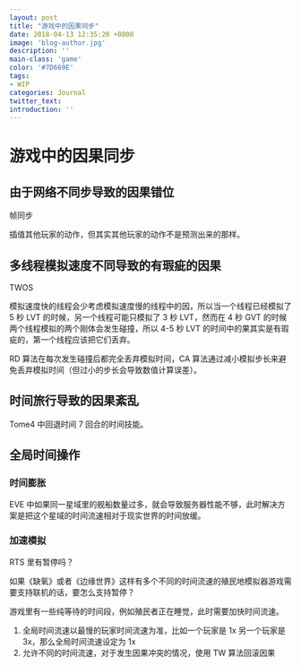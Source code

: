 ```yaml
---
layout: post
title: "游戏中的因果同步"
date: 2018-04-13 12:35:20 +0800
image: 'blog-author.jpg'
description: ''
main-class: 'game'
color: '#7D669E'
tags:
- WIP
categories: Journal
twitter_text:
introduction: ''
---
```

# 游戏中的因果同步

## 由于网络不同步导致的因果错位

帧同步

插值其他玩家的动作，但其实其他玩家的动作不是预测出来的那样。

## 多线程模拟速度不同导致的有瑕疵的因果

TWOS

模拟速度快的线程会少考虑模拟速度慢的线程中的因，所以当一个线程已经模拟了 5 秒 LVT 的时候，另一个线程可能只模拟了 3 秒 LVT，然而在 4 秒 GVT 的时候两个线程模拟的两个刚体会发生碰撞，所以 4-5 秒 LVT 的时间中的果其实是有瑕疵的，第一个线程应该把它们丢弃。

RD 算法在每次发生碰撞后都完全丢弃模拟时间，CA 算法通过减小模拟步长来避免丢弃模拟时间（但过小的步长会导致数值计算误差）。

## 时间旅行导致的因果紊乱

Tome4 中回退时间 7 回合的时间技能。

## 全局时间操作

### 时间膨胀

EVE 中如果同一星域里的舰船数量过多，就会导致服务器性能不够，此时解决方案是把这个星域的时间流速相对于现实世界的时间放缓。

### 加速模拟

RTS 里有暂停吗？

如果《缺氧》或者《边缘世界》这样有多个不同的时间流速的殖民地模拟器游戏需要支持联机的话，要怎么支持暂停？

游戏里有一些纯等待的时间段，例如殖民者正在睡觉，此时需要加快时间流速。

1. 全局时间流速以最慢的玩家时间流速为准，比如一个玩家是 1x 另一个玩家是 3x，那么全局时间流速设定为 1x
1. 允许不同的时间流速，对于发生因果冲突的情况，使用 TW 算法回滚因果

